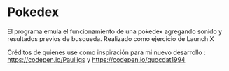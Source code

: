 # Pokedex

El programa emula el funcionamiento de una pokedex agregando sonido y resultados previos de busqueda. 
Realizado como ejercicio de Launch X



Créditos de quienes use como inspiración para mi nuevo desarrollo : https://codepen.io/Pauliigs y https://codepen.io/quocdat1994 


